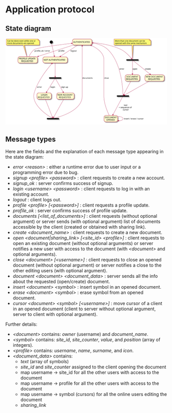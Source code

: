 # Application protocol

## State diagram
![](plantuml/protocol.svg)

## Message types
Here are the fields and the explanation of each message type appearing in the state diagram:
- *error \<reason>* : either a runtime error due to user input or a programming error due to bug.
- *signup \<profile> \<password>* : client requests to create a new account.
- *signup_ok* : server confirms success of signup.
- *login \<username> \<password>* : client requests to log in with an existing account.
- *logout* : client logs out.
- *profile \<profile> [\<password>]* : client requests a profile update.
- *profile_ok* : server confirms success of profile update.
- *documents [\<list_of_documents>]* : client requests (without optional argument) or server sends (with optional argument) list of documents accessible by the client (created or obtained with sharing link).
- *create \<document_name>* : client requests to create a new document.
- *open \<document|sharing_link> [\<site_id> \<profile>]* : client requests to open an existing document (without optional arguments) or server notifies a new user with access to the document (with *\<document>* and optional arguments).
- *close \<document> [\<username>]* : client requests to close an opened document (without optional argument) or server notifies a close to the other editing users (with optional argument).
- *document \<document> \<document_data>* : server sends all the info about the requested (open/create) document.
- *insert \<document> \<symbol>* : insert symbol in an opened document.
- *erase \<document> \<symbol>* : erase symbol from an opened document.
- *cursor \<document> \<symbol> [\<username>]* : move cursor of a client in an opened document (client to server without optional argument, server to client with optional argument).

Further details:
- *\<document>* contains: *owner* (username) and *document_name*.
- *\<symbol>* contains: *site_id*, *site_counter*, *value*, and *position* (array of integers).
- *\<profile>* contains: *username*, *name*, *surname*, and *icon*.
- *\<document_data>* contains:
	+ *text* (array of symbols)
	+ *site_id* and *site_counter* assigned to the client opening the document
	+ map username -> site_id for all the other users with access to the document
	+ map username -> profile for all the other users with access to the document
	+ map username -> symbol (cursors) for all the online users editing the document
	+ *sharing_link*
